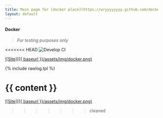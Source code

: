 ```yaml
---
title: Main page for [docker place](https://wryyyyyyyy.github.com/docker)
layout: default
---
```

#### Docker
>
> _For testing purposes only_
>

<<<<<<< HEAD
![Develop CI](https://github.com/wryyyyyyyy/docker/workflows/Develop%20CI/badge.svg)

 [![Site]({{ baseurl }}/assets/img/docker.png)](https://wryyyyyyyy.github.com/docker)

 {% include rawlog.tpl %}

 {{ content }}
=======
 [![Site]({{ baseurl }}/assets/img/docker.png)](https://wryyyyyyyy.github.com/docker)
>>>>>>> cleaned
